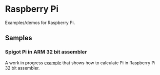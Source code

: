 # Raspberry Pi
Examples/demos for Raspberry Pi.

## Samples

### Spigot Pi in ARM 32 bit assembler
A work in progress [example](spigotpi/README.md) that shows how to calculate Pi in Raspberry Pi 32 bit assembler.
